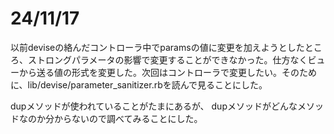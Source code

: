 # 24/11/17
以前deviseの絡んだコントローラ中でparamsの値に変更を加えようとしたところ、ストロングパラメータの影響で変更することができなかった。仕方なくビューから送る値の形式を変更した。次回はコントローラで変更したい。そのために、lib/devise/parameter_sanitizer.rbを読んで見ることにした。

dupメソッドが使われていることがたまにあるが、
dupメソッドがどんなメソッドなのか分からないので調べてみることにした。